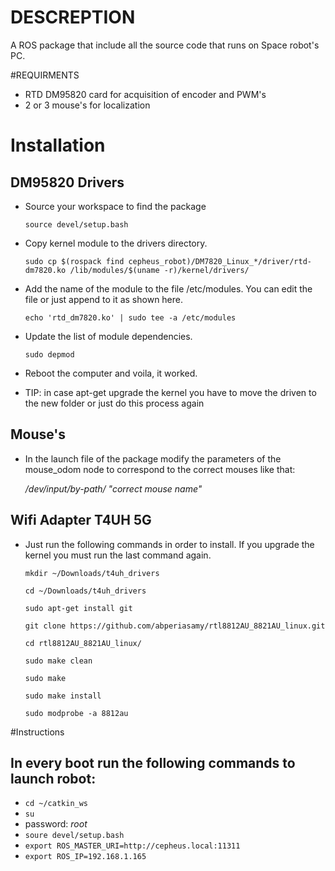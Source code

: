 # DESCREPTION
A ROS package that include all the source code that runs on Space robot's PC.

#REQUIRMENTS
- RTD DM95820 card for acquisition of encoder and PWM's 
- 2 or 3 mouse's for localization

# Installation
## DM95820 Drivers
- Source your workspace to find the package

    ```source devel/setup.bash```

- Copy kernel module to the drivers directory.

    ```sudo cp $(rospack find cepheus_robot)/DM7820_Linux_*/driver/rtd-dm7820.ko /lib/modules/$(uname -r)/kernel/drivers/```

- Add the name of the module to the file /etc/modules. You can edit the file or just append to it as shown here.

    ```echo 'rtd_dm7820.ko' | sudo tee -a /etc/modules```

- Update the list of module dependencies.

    ```sudo depmod```

- Reboot the computer and voila, it worked.

- TIP: in case apt-get upgrade the kernel you have to move the driven to the new folder or just do this process again

## Mouse's
- In the launch file of the package modify the parameters of the mouse_odom node to correspond to the correct mouses like that:

    _/dev/input/by-path/ "correct mouse name"_

## Wifi Adapter T4UH 5G
- Just run the following commands in order to install. If you upgrade the kernel you must run the last command again.

	```mkdir ~/Downloads/t4uh_drivers```

	```cd ~/Downloads/t4uh_drivers```

	```sudo apt-get install git```

	```git clone https://github.com/abperiasamy/rtl8812AU_8821AU_linux.git```

	```cd rtl8812AU_8821AU_linux/```

	```sudo make clean```

	```sudo make```

	```sudo make install```
	
	```sudo modprobe -a 8812au```

#Instructions
## In every boot run the following commands to launch robot:     
- ```cd ~/catkin_ws```
- ```su```
- password: _root_
- ```soure devel/setup.bash```
- ```export ROS_MASTER_URI=http://cepheus.local:11311```
- ```export ROS_IP=192.168.1.165```
